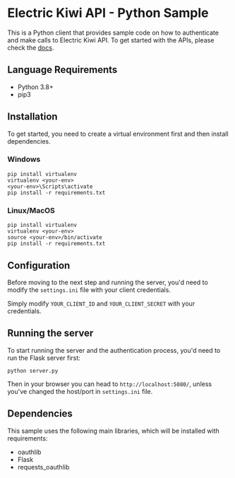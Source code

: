 # Electric Kiwi API - Python Sample

This is a Python client that provides sample code on how to authenticate and make calls to Electric Kiwi API. To get started with the APIs, please check the [docs](https://developer.electrickiwi.co.nz/api-documentation/).


## Language Requirements

- Python 3.8+
- pip3


## Installation

To get started, you need to create a virtual environment first and then install dependencies.

### Windows

```
pip install virtualenv
virtualenv <your-env>
<your-env>\Scripts\activate
pip install -r requirements.txt
```

### Linux/MacOS

```
pip install virtualenv
virtualenv <your-env>
source <your-env>/bin/activate
pip install -r requirements.txt
```

## Configuration

Before moving to the next step and running the server, you'd need to modify the `settings.ini` file with your client credentials.

Simply modify `YOUR_CLIENT_ID` and `YOUR_CLIENT_SECRET` with your credentials.


## Running the server

To start running the server and the authentication process, you'd need to run the Flask server first:

```
python server.py
```

Then in your browser you can head to `http://localhost:5080/`, unless you've changed the host/port in `settings.ini` file.


## Dependencies

This sample uses the following main libraries, which will be installed with requirements:

* oauthlib
* Flask
* requests_oauthlib
